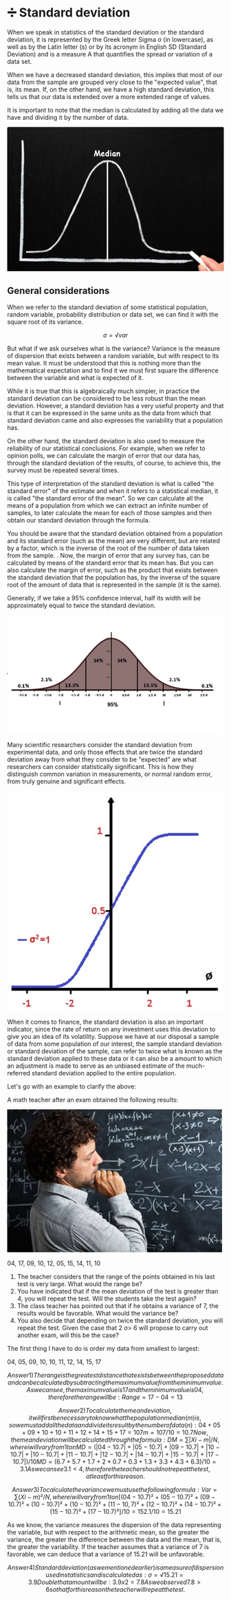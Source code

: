 # ➗ Standard deviation

When we speak in statistics of the standard deviation or the standard deviation,
it is represented by the Greek letter Sigma σ (in lowercase), as well as by the
Latin letter (s) or by its acronym in English SD (Standard Deviation) and is a
measure A that quantifies the spread or variation of a data set.

When we have a decreased standard deviation, this implies that most of our data
from the sample are grouped very close to the "expected value", that is, its
mean. If, on the other hand, we have a high standard deviation, this tells us
that our data is extended over a more extended range of values.

It is important to note that the median is calculated by adding all the data we
have and dividing it by the number of data.

![image1](_static\images\deviation\image1.jpg)

## General considerations

When we refer to the standard deviation of some statistical population, random
variable, probability distribution or data set, we can find it with the square
root of its variance.

```math
σ = √ var
```

But what if we ask ourselves what is the variance? Variance is the measure of
dispersion that exists between a random variable, but with respect to its mean
value. It must be understood that this is nothing more than the mathematical
expectation and to find it we must first square the difference between the
variable and what is expected of it.

While it is true that this is algebraically much simpler, in practice the
standard deviation can be considered to be less robust than the mean deviation.
However, a standard deviation has a very useful property and that is that it can
be expressed in the same units as the data from which that standard deviation
came and also expresses the variability that a population has.

On the other hand, the standard deviation is also used to measure the
reliability of our statistical conclusions. For example, when we refer to
opinion polls, we can calculate the margin of error that our data has, through
the standard deviation of the results, of course, to achieve this, the survey
must be repeated several times.

This type of interpretation of the standard deviation is what is called "the
standard error" of the estimate and when it refers to a statistical median, it
is called "the standard error of the mean". So we can calculate all the means of
a population from which we can extract an infinite number of samples, to later
calculate the mean for each of those samples and then obtain our standard
deviation through the formula.

You should be aware that the standard deviation obtained from a population and
its standard error (such as the mean) are very different, but are related by a
factor, which is the inverse of the root of the number of data taken from the
sample. . Now, the margin of error that any survey has, can be calculated by
means of the standard error that its mean has. But you can also calculate the
margin of error, such as the product that exists between the standard deviation
that the population has, by the inverse of the square root of the amount of data
that is represented in the sample (it is the same).

Generally, if we take a 95% confidence interval, half its width will be
approximately equal to twice the standard deviation.

![image2](_static\images\deviation\image2.jpg)

Many scientific researchers consider the standard deviation from experimental
data, and only those effects that are twice the standard deviation away from
what they consider to be "expected" are what researchers can consider
statistically significant. This is how they distinguish common variation in
measurements, or normal random error, from truly genuine and significant
effects.

![image3](_static\images\deviation\image3.jpeg)

When it comes to finance, the standard deviation is also an important indicator,
since the rate of return on any investment uses this deviation to give you an
idea of its volatility. Suppose we have at our disposal a sample of data from
some population of our interest, the sample standard deviation or standard
deviation of the sample, can refer to twice what is known as the standard
deviation applied to these data or it can also be a amount to which an
adjustment is made to serve as an unbiased estimate of the much-referred
standard deviation applied to the entire population.

Let's go with an example to clarify the above:

A math teacher after an exam obtained the following results:

![image4](_static\images\deviation\image4.jpg)

04, 17, 09, 10, 12, 05, 15, 14, 11, 10

1. The teacher considers that the range of the points obtained in his last test
   is very large. What would the range be?
2. You have indicated that if the mean deviation of the test is greater than 4,
   you will repeat the test. Will the students take the test again?
3. The class teacher has pointed out that if he obtains a variance of 7, the
   results would be favorable. What would the variance be?
4. You also decide that depending on twice the standard deviation, you will
   repeat the test. Given the case that 2 σ> 6 will propose to carry out another
   exam, will this be the case?

The first thing I have to do is order my data from smallest to largest:

04, 05, 09, 10, 10, 11, 12, 14, 15, 17

```math
Answer 1)
The range is the greatest distance that exists between the proposed data and can be calculated by subtracting the maximum value from the minimum value. As we can see, the maximum value is 17 and the minimum value is 04, therefore the range will be:
Range = 17 - 04 = 13
```

```math
Answer 2)
To calculate the mean deviation, it will first be necessary to know what the population median (m) is, so we must add all the data and divide its result by the number of data (n):
04 + 05 + 09 + 10 + 10 + 11 + 12 + 14 + 15 + 17 = 107
m = 107/10 = 10.7
Now, the mean deviation will be calculated through the formula:
DM = ∑ | Xi - m | / N, where i will vary from 1 to n
MD = (| 04 - 10.7 | + | 05 - 10.7 | + | 09 - 10.7 | + | 10 - 10.7 | + | 10 - 10.7 | + |11 - 10.7 | + | 12 - 10.7 | + | 14 - 10.7 | + | 15 - 10.7 | + | 17 - 10.7 |) / 10
MD = (6.7 + 5.7 + 1.7 + 2 * 0.7 + 0.3 + 1.3 + 3.3 + 4.3 + 6.3) / 10 = 3.1
As we can see 3.1 <4, therefore the teacher should not repeat the test, at least for this reason.
```

```math
Answer 3)
To calculate the variance we must use the following formula:
Var = ∑ (Xi - m) ² / N, where i will vary from 1 to n
[(04 - 10.7) ² + (05 - 10.7) ² + (09 - 10.7) ² + (10 - 10.7) ² + (10 - 10.7) ² + (11 - 10, 7) ² + (12 - 10.7) ² + (14 - 10.7) ² + (15 - 10.7) ² + (17 - 10.7) ²] / 10 = 152.1 / 10 = 15.21
```

As we know, the variance measures the dispersion of the data representing the
variable, but with respect to the arithmetic mean, so the greater the variance,
the greater the difference between the data and the mean, that is, the greater
the variability. If the teacher assumes that a variance of 7 is favorable, we
can deduce that a variance of 15.21 will be unfavorable.

```math
Answer 4)
Standard deviation (as we mentioned earlier) is a measure of dispersion used in statistics and is calculated as:
σ = √ 15.21 = 3.9
Double that amount will be:
3.9 x 2 = 7.8
As we observed 7.8> 6 so that for this reason the teacher will repeat the test.
```
